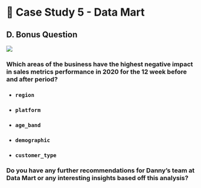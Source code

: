 # :shopping_cart: Case Study 5 - Data Mart

## D. Bonus Question

<picture>
  <img src="https://img.shields.io/badge/Microsoft%20SQL%20Server-CC2927?style=for-the-badge&logo=microsoft%20sql%20server&logoColor=white">
</picture>

### Which areas of the business have the highest negative impact in sales metrics performance in 2020 for the 12 week before and after period?
- ### `region`
- ### `platform`
- ### `age_band`
- ### `demographic`
- ### `customer_type`
### Do you have any further recommendations for Danny’s team at Data Mart or any interesting insights based off this analysis?
```tsql

```

